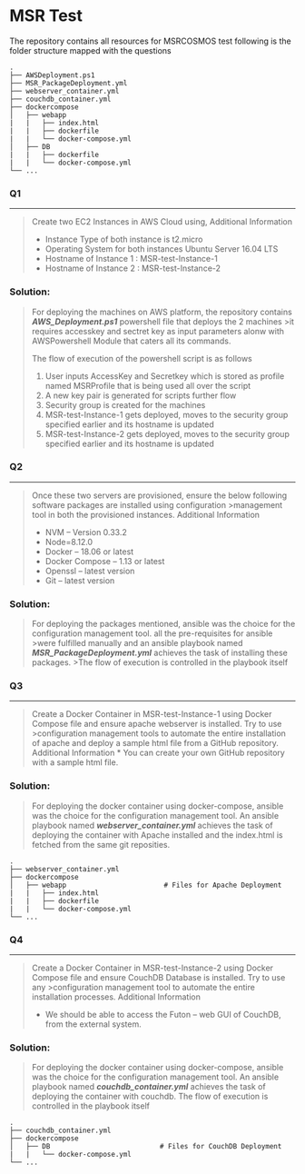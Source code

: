 # MSR Test
The repository contains all resources for MSRCOSMOS test following is the folder structure mapped with the questions

    .
    ├── AWSDeployment.ps1
    ├── MSR_PackageDeployment.yml
    ├── webserver_container.yml
    ├── couchdb_container.yml
    ├── dockercompose                    
    │   ├── webapp                          
    |   |   ├── index.html
    |   |   ├── dockerfile 
    |   |   └── docker-compose.yml
    │   ├── DB
    |   |   ├── dockerfile               
    |   |   └── docker-compose.yml
    └── ...


### Q1
---
>	Create two EC2 Instances in AWS Cloud using,
>    Additional Information
>    *	Instance Type of both instance is t2.micro
>    *	Operating System for both instances Ubuntu Server 16.04 LTS
>    *	Hostname of Instance 1 : MSR-test-Instance-1
>    *	Hostname of Instance 2 : MSR-test-Instance-2
>

### Solution:
>For deploying the machines on AWS platform, the repository contains **_AWS_Deployment.ps1_** powershell file that deploys the 2 machines >it requires accesskey and sectret key as input parameters alonw with AWSPowershell Module that caters all its commands.
>
>The flow of execution of the powershell script is as follows
>
>1. User inputs AccessKey and Secretkey which is stored as profile named MSRProfile that is being used all over the script
>2. A new key pair is generated for scripts further  flow
>3. Security group is created for the machines
>4. MSR-test-Instance-1 gets deployed, moves to the security group specified earlier and its hostname is updated
>5. MSR-test-Instance-2 gets deployed, moves to the security group specified earlier and its hostname is updated




### Q2
---
> Once these two servers are provisioned, ensure the below following software packages are installed using configuration >management tool in both the provisioned instances.
>   Additional Information
>    *	NVM – Version 0.33.2
>    *	Node=8.12.0
>    *	Docker – 18.06 or latest
>    *	Docker Compose – 1.13 or latest
>    *	Openssl – latest version
>    *	Git – latest version
>
### Solution:
>For deploying the packages mentioned, ansible was the choice for the configuration management tool. all the pre-requisites for ansible >were fulfilled manually and an ansible playbook named **_MSR_PackageDeployment.yml_** achieves the task of installing these packages. >The flow of execution is controlled in the playbook itself




### Q3
---
>Create a Docker Container in MSR-test-Instance-1 using Docker Compose file and ensure apache webserver is installed. Try to use >configuration management tools to automate the entire installation of apache and deploy a sample html file from a GitHub repository.
>     Additional Information
>     *	You can create your own GitHub repository with a sample html file.

### Solution:
>For deploying the docker container using docker-compose, ansible was the choice for the configuration management tool.
>An ansible playbook named **_webserver_container.yml_** achieves the task of deploying the container with Apache installed and the index.html is fetched from the same git reposities.  

    .
    ├── webserver_container.yml
    ├── dockercompose                    
    │   ├── webapp                        # Files for Apache Deployment    
    |   |   ├── index.html
    |   |   ├── dockerfile 
    |   |   └── docker-compose.yml
    └── ...



### Q4
---
>Create a Docker Container in MSR-test-Instance-2 using Docker Compose file and ensure CouchDB Database is installed. Try to use any >configuration management tool to automate the entire installation processes.
>    Additional Information
>    *	We should be able to access the Futon – web GUI of CouchDB, from the external system.

### Solution:
>For deploying the docker container using docker-compose, ansible was the choice for the configuration management tool.
>An ansible playbook named **_couchdb_container.yml_** achieves the task of deploying the container with couchdb. 
>The flow of execution is controlled in the playbook itself

    .
    ├── couchdb_container.yml
    ├── dockercompose                  
    │   ├── DB                           # Files for CouchDB Deployment               
    |   |   └── docker-compose.yml
    └── ...
